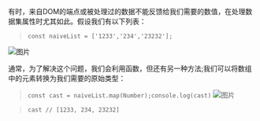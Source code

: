 有时，来自DOM的端点或被处理过的数据不能反馈给我们需要的数值，在处理数据集属性时尤其如此。假设我们有以下列表：

> `const naiveList = ['1233','234','23232'];`

![图片](https://mmbiz.qpic.cn/mmbiz_png/I7I6eaS2zG9QoZslkL9zoUbMlPlg0A34np5HlpQUBrRLeAic6bBHTFMT3YYLKNapzicDqCGAXaVUTZBtCWuqqGGw/640?wx_fmt=png&tp=webp&wxfrom=5&wx_lazy=1&wx_co=1)

通常，为了解决这个问题，我们会利用函数，但还有另一种方法;我们可以将数组中的元素转换为我们需要的原始类型：

> `const cast = naiveList.map(Number);console.log(cast)`
> ![图片](https://mmbiz.qpic.cn/mmbiz_png/I7I6eaS2zG9QoZslkL9zoUbMlPlg0A34O2xN63f3R3nGMdbibicvdEgpPMTcdoABichiaacjtbcN44B7kf0NIHIJEQ/640?wx_fmt=png&tp=webp&wxfrom=5&wx_lazy=1&wx_co=1)

> `cast // [1233, 234, 23232]`

